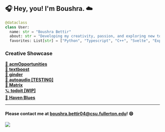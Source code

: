 ## 🎧 Hey, you! I'm Boushra. ☁️

```py
@dataclass
class User:
  name: str = "Boushra Bettir"
  about: str = "Developing my creativity, passion, and exploring new tools to work with 🐛"
  favorites: List[str] = ["Python", "Typescript", "C++", "Svelte", "Express", "So much more..."]
```


### Creative Showcase<br/>
[🐇 **acmOpportunities**](https://github.com/acmcsufoss/acmOpportunities)<br/>
[🐢 **textboost**](https://github.com/boushrabettir/textboost)<br/>
[💫 **ginder**](https://github.com/boushrabettir/ginder)<br/>
[🐰 **autoaudio [TESTING]**](https://github.com/boushrabettir/autoaudio)<br/>
[🎀 **Matrix**](https://github.com/boushrabettir/matrix)<br/>
[🪐 **todoit [WIP]**](https://github.com/boushrabettir/todoit)<br/>
[🌸 **Haven Blues**](https://github.com/boushrabettir/Haven-Blues)

---
#### Please contact me at boushra.bettir04@csu.fullerton.edu! 😄
[![](https://visitcount.itsvg.in/api?id=boushrabettir&icon=0&color=0)](https://visitcount.itsvg.in)
